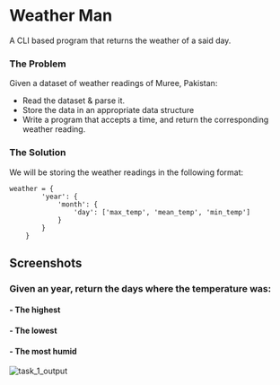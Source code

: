 # Weather Man 
A CLI based program that returns the weather of a said day.

### The Problem

Given a dataset of weather readings of Muree, Pakistan:

- Read the dataset & parse it.
- Store the data in an appropriate data structure
- Write a program that accepts a time, and return the corresponding weather reading.

### The Solution

We will be storing the weather readings in the following format:

```
weather = {
        'year': {
            'month': {
                'day': ['max_temp', 'mean_temp', 'min_temp']
            }
        }
    }
```


## Screenshots
### Given an year, return the days where the temperature was:
#### - The highest
#### - The lowest
#### - The most humid
![task_1_output](https://github.com/saadberry/weather-man-cli/assets/15974895/f25ef5cb-3692-438d-ba88-73b2f3b7466b)
